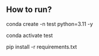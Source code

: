 ## How to run?

conda create -n test python=3.11 -y

conda activate test

pip install -r requirements.txt
